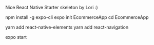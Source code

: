 Nice React Native Starter skeleton by Lori :)

npm install -g expo-cli
expo init EcommerceApp
cd EcommerceApp

yarn add react-native-elements
yarn add react-navigation

expo start
